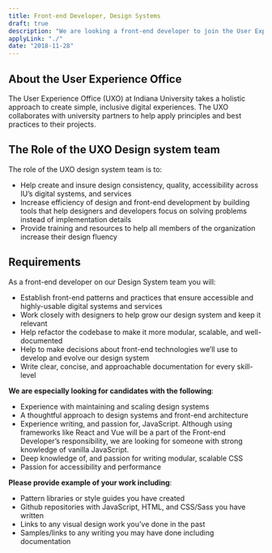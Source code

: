 ```yaml
---
title: Front-end Developer, Design Systems
draft: true
description: "We are looking a front-end developer to join the User Experience Office Design System team at Indiana University"
applyLink: "./"
date: "2018-11-28"
---
```

## About the User Experience Office
The User Experience Office (UXO) at Indiana University takes a holistic approach to create simple, inclusive digital experiences. The UXO collaborates with university partners to help apply principles and best practices to their projects.

## The Role of the UXO Design system team

The role of the UXO design system team is to:

- Help create and insure design consistency, quality, accessibility across IU’s digital systems, and services
- Increase efficiency of design and front-end development by building tools that help designers and developers focus on solving problems instead of implementation details
- Provide training and resources to help all members of the organization increase their design fluency

## Requirements
As a front-end developer on our Design System team you will:

- Establish front-end patterns and practices that ensure accessible and highly-usable digital systems and services
- Work closely with designers to help grow our design system and keep it relevant
- Help refactor the codebase to make it more modular, scalable, and well-documented
- Help to make decisions about front-end technologies we’ll use to develop and evolve our design system
- Write clear, concise, and approachable documentation for every skill-level

**We are especially looking for candidates with the following**:

- Experience with maintaining and scaling design systems
- A thoughtful approach to design systems and front-end architecture
- Experience writing, and passion for, JavaScript. Although using frameworks like React and Vue will be a part of the Front-end Developer’s responsibility, we are looking for someone with strong knowledge of vanilla JavaScript.
- Deep knowledge of, and passion for writing modular, scalable CSS
- Passion for accessibility and performance


**Please provide example of your work including**:
- Pattern libraries or style guides you have created
- Github repositories with JavaScript, HTML, and CSS/Sass you have written
- Links to any visual design work you’ve done in the past
- Samples/links to any writing you may have done including documentation
